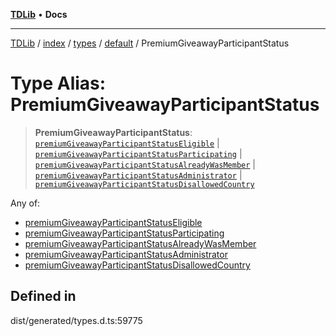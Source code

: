 [**TDLib**](../../../../../../README.md) • **Docs**

***

[TDLib](../../../../../../modules.md) / [index](../../../../../README.md) / [types](../../../README.md) / [default](../README.md) / PremiumGiveawayParticipantStatus

# Type Alias: PremiumGiveawayParticipantStatus

> **PremiumGiveawayParticipantStatus**: [`premiumGiveawayParticipantStatusEligible`](premiumGiveawayParticipantStatusEligible.md) \| [`premiumGiveawayParticipantStatusParticipating`](premiumGiveawayParticipantStatusParticipating.md) \| [`premiumGiveawayParticipantStatusAlreadyWasMember`](premiumGiveawayParticipantStatusAlreadyWasMember.md) \| [`premiumGiveawayParticipantStatusAdministrator`](premiumGiveawayParticipantStatusAdministrator.md) \| [`premiumGiveawayParticipantStatusDisallowedCountry`](premiumGiveawayParticipantStatusDisallowedCountry.md)

Any of:
- [premiumGiveawayParticipantStatusEligible](premiumGiveawayParticipantStatusEligible.md)
- [premiumGiveawayParticipantStatusParticipating](premiumGiveawayParticipantStatusParticipating.md)
- [premiumGiveawayParticipantStatusAlreadyWasMember](premiumGiveawayParticipantStatusAlreadyWasMember.md)
- [premiumGiveawayParticipantStatusAdministrator](premiumGiveawayParticipantStatusAdministrator.md)
- [premiumGiveawayParticipantStatusDisallowedCountry](premiumGiveawayParticipantStatusDisallowedCountry.md)

## Defined in

dist/generated/types.d.ts:59775
